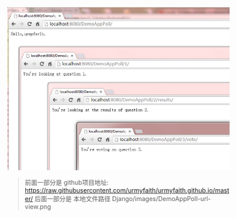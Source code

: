 

![pic-描述](https://raw.githubusercontent.com/urmyfaith/urmyfaith.github.io/master/Django/images/DemoAppPoll-url-view.png)

>  前面一部分是    github项目地址: https://raw.githubusercontent.com/urmyfaith/urmyfaith.github.io/master/
>  后面一部分是    本地文件路径     Django/images/DemoAppPoll-url-view.png